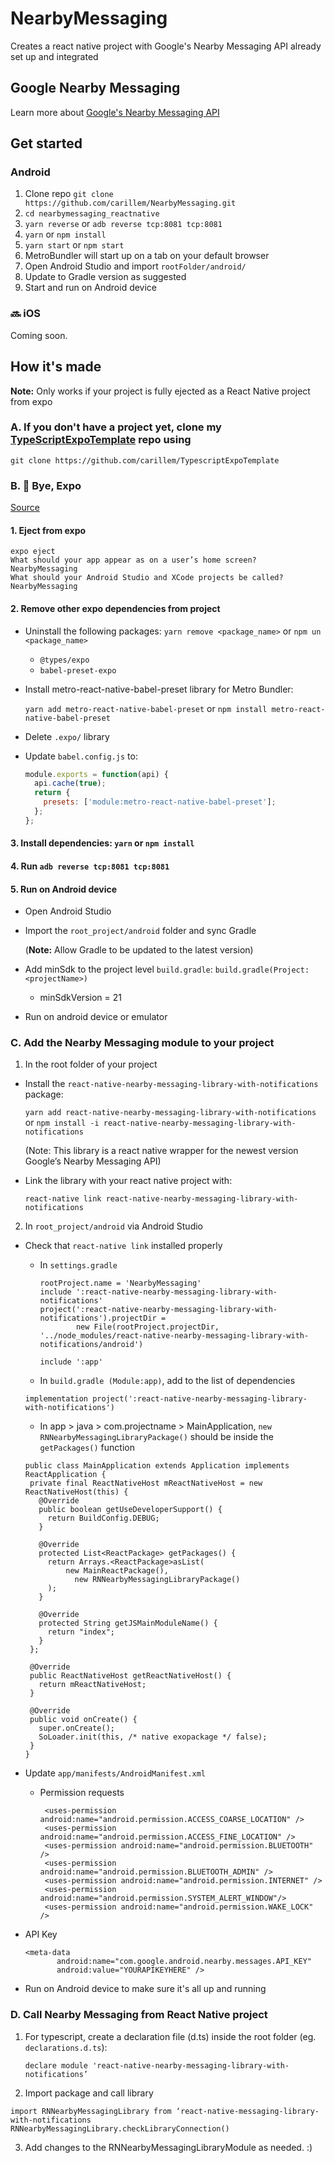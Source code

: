 # NearbyMessaging
Creates a react native project with Google's Nearby Messaging API already set up and integrated

## Google Nearby Messaging
Learn more about [Google's Nearby Messaging API](https://developers.google.com/nearby/messages/overview)

## Get started

### Android
1. Clone repo `git clone https://github.com/carillem/NearbyMessaging.git`
2. `cd nearbymessaging_reactnative`
3. `yarn reverse` or `adb reverse tcp:8081 tcp:8081`
4. `yarn` or `npm install`
5. `yarn start` or `npm start`
6. MetroBundler will start up on a tab on your default browser
7. Open Android Studio and import `rootFolder/android/`
8. Update to Gradle version as suggested
9. Start and run on Android device

### :soon: iOS
 Coming soon.

## How it's made
**Note:** Only works if your project is fully ejected as a React Native project from expo

### A. If you don't have a project yet, clone my [TypeScriptExpoTemplate](https://github.com/carillem/TypescriptExpoTemplate) repo using
`git clone https://github.com/carillem/TypescriptExpoTemplate`

### B. :open_hands: Bye, Expo
[Source](https://medium.com/reactbrasil/being-free-from-expo-in-react-native-apps-310034a3729)

#### 1. Eject from expo
```
expo eject
What should your app appear as on a user’s home screen? NearbyMessaging
What should your Android Studio and XCode projects be called? NearbyMessaging
```

#### 2. Remove other expo dependencies from project
- Uninstall the following packages: `yarn remove <package_name>` or `npm un <package_name>`
  - `@types/expo`
  - `babel-preset-expo`
- Install metro-react-native-babel-preset library for Metro Bundler:

  `yarn add metro-react-native-babel-preset` or `npm install metro-react-native-babel-preset`
- Delete `.expo/` library
- Update `babel.config.js` to:
  ```javascript
  module.exports = function(api) {
    api.cache(true);
    return {
      presets: ['module:metro-react-native-babel-preset'];
    };
  };
  ```

#### 3. Install dependencies: `yarn` or `npm install`
#### 4. Run `adb reverse tcp:8081 tcp:8081`
#### 5. Run on Android device
- Open Android Studio
- Import the `root_project/android` folder and sync Gradle

  (**Note:** Allow Gradle to be updated to the latest version)
- Add minSdk to the project level `build.gradle`: `build.gradle(Project:<projectName>)`
  - minSdkVersion = 21
- Run on android device or emulator

### C. Add the Nearby Messaging module to your project
1. In the root folder of your project
  - Install the `react-native-nearby-messaging-library-with-notifications` package:

     `yarn add react-native-nearby-messaging-library-with-notifications` or `npm install -i react-native-nearby-messaging-library-with-notifications`

     (Note: This library is a react native wrapper for the newest version Google’s Nearby Messaging API)
  - Link the library with your react native project with:

    `react-native link react-native-nearby-messaging-library-with-notifications`
2. In `root_project/android` via Android Studio
  - Check that `react-native link` installed properly
    - In `settings.gradle`
      ```
      rootProject.name = 'NearbyMessaging'
      include ':react-native-nearby-messaging-library-with-notifications'
      project(':react-native-nearby-messaging-library-with-notifications').projectDir =
              new File(rootProject.projectDir, '../node_modules/react-native-nearby-messaging-library-with-notifications/android')

      include ':app'
      ```

    - In `build.gradle (Module:app)`, add to the list of dependencies
     ```
     implementation project(':react-native-nearby-messaging-library-with-notifications')
     ```

    - In app > java > com.projectname > MainApplication, `new RNNearbyMessagingLibraryPackage()` should be inside the `getPackages()` function
     ```
     public class MainApplication extends Application implements ReactApplication {
      private final ReactNativeHost mReactNativeHost = new ReactNativeHost(this) {
        @Override
        public boolean getUseDeveloperSupport() {
          return BuildConfig.DEBUG;
        }

        @Override
        protected List<ReactPackage> getPackages() {
          return Arrays.<ReactPackage>asList(
              new MainReactPackage(),
                new RNNearbyMessagingLibraryPackage()
          );
        }

        @Override
        protected String getJSMainModuleName() {
          return "index";
        }
      };

      @Override
      public ReactNativeHost getReactNativeHost() {
        return mReactNativeHost;
      }

      @Override
      public void onCreate() {
        super.onCreate();
        SoLoader.init(this, /* native exopackage */ false);
      }
    }
     ```

  - Update `app/manifests/AndroidManifest.xml`
    - Permission requests
       ```
        <uses-permission android:name="android.permission.ACCESS_COARSE_LOCATION" />
        <uses-permission android:name="android.permission.ACCESS_FINE_LOCATION" />
        <uses-permission android:name="android.permission.BLUETOOTH" />
        <uses-permission android:name="android.permission.BLUETOOTH_ADMIN" />
        <uses-permission android:name="android.permission.INTERNET" />
        <uses-permission android:name="android.permission.SYSTEM_ALERT_WINDOW"/>
        <uses-permission android:name="android.permission.WAKE_LOCK" />
       ```
   - API Key
     ```
     <meta-data
            android:name="com.google.android.nearby.messages.API_KEY"
            android:value="YOURAPIKEYHERE" />
     ```
   - Run on Android device to make sure it's all up and running

 ### D. Call Nearby Messaging from React Native project
 1. For typescript, create a declaration file (d.ts) inside the root folder (eg. `declarations.d.ts`):

    `declare module 'react-native-nearby-messaging-library-with-notifications’`
2. Import package and call library
 ```
 import RNNearbyMessagingLibrary from ‘react-native-messaging-library-with-notifications
 RNNearbyMessagingLibrary.checkLibraryConnection()
 ```
3. Add changes to the RNNearbyMessagingLibraryModule as needed. :)
